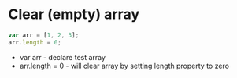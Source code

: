 # Clear (empty) array

```javascript
var arr = [1, 2, 3];
arr.length = 0;
```

- var arr - declare test array
- arr.length = 0 - will clear array by setting length property to zero
